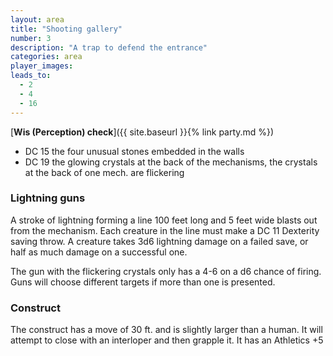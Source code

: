```yaml
---
layout: area
title: "Shooting gallery"
number: 3
description: "A trap to defend the entrance"
categories: area
player_images:
leads_to:
  - 2
  - 4
  - 16
---
```


[**Wis (Perception) check**]({{ site.baseurl }}{% link party.md %})
* DC 15 the four unusual stones embedded in the walls
* DC 19 the glowing crystals at the back of the mechanisms, the crystals at the back of one mech. are flickering

### Lightning guns ###

A stroke of lightning forming a line 100 feet long and 5 feet wide blasts out from the mechanism.  Each creature in the line must make a DC 11 Dexterity saving throw. A creature takes 3d6 lightning damage on a failed save, or half as much damage on a successful one.

The gun with the flickering crystals only has a 4-6 on a d6 chance of firing.  Guns will choose different targets if more than one is presented.

### Construct ###

The construct has a move of 30 ft. and is slightly larger than a human.  It will attempt to close with an interloper and then grapple it.  It has an Athletics +5
